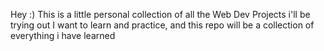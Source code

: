 Hey :)
This is a little personal collection of all the Web Dev Projects i'll be trying out
I want to learn and practice, and this repo will be a collection of everything i have learned
